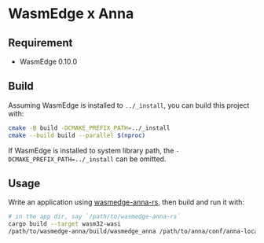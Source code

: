 # WasmEdge x Anna

## Requirement

- WasmEdge 0.10.0

## Build

Assuming WasmEdge is installed to `../_install`, you can build this project with:

```sh
cmake -B build -DCMAKE_PREFIX_PATH=../_install
cmake --build build --parallel $(nproc)
```

If WasmEdge is installed to system library path, the `-DCMAKE_PREFIX_PATH=../_install` can be omitted.

## Usage

Write an application using [wasmedge-anna-rs](https://github.com/second-state/wasmedge-anna-rs), then build and run it with:

```sh
# in the app dir, say `/path/to/wasmedge-anna-rs`
cargo build --target wasm32-wasi
/path/to/wasmedge-anna/build/wasmedge_anna /path/to/anna/conf/anna-local.yml target/wasm32-wasi/debug/hello.wasm
```
